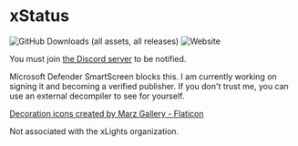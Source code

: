 # xStatus

![GitHub Downloads (all assets, all releases)](https://img.shields.io/github/downloads/Luk3210/xStatus/total?style=for-the-badge)
![Website](https://img.shields.io/website?url=https://us2.make.com/&style=for-the-badge)


You must join [the Discord server](https://discord.gg/KVKhZHZ2Aa) to be notified.

Microsoft Defender SmartScreen blocks this. I am currently working on signing it and becoming a verified publisher. If you don't trust me, you can use an external decompiler to see for yourself.

[Decoration icons created by Marz Gallery - Flaticon](https://www.flaticon.com/free-icon/light_14745209?term=christmas&page=1&position=61&origin=search&related_id=14745209 "decoration icons")

Not associated with the xLights organization.
